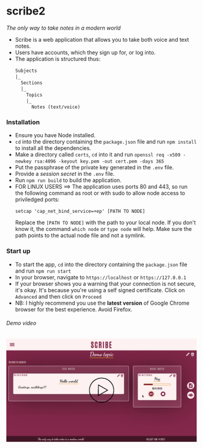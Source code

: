 # **scribe2**
*The only way to take notes in a modern world*

* Scribe is a web application that allows you to take both voice and text notes.
* Users have accounts, which they sign up for, or log into.
* The application is structured thus:
  ```
  Subjects
  |_
    Sections
    |_
      Topics
      |_
        Notes (text/voice)
  ```

### **Installation**
* Ensure you have Node installed.
* ```cd``` into the directory containing the ```package.json``` file and run ```npm install``` to install all the dependencies.
* Make a directory called ```certs```, ```cd``` into it and run ```openssl req -x509 -newkey rsa:4096 -keyout key.pem -out cert.pem -days 365```
* Put the passphrase of the private key generated in the ```.env``` file.
* Provide a *session secret* in the ```.env``` file.
* Run ```npm run build``` to build the application.
* FOR LINUX USERS ==> The application uses ports 80 and 443, so run the following command as root or with sudo to allow node access to priviledged ports:
  ```
  setcap 'cap_net_bind_service=+ep' [PATH TO NODE]
  ```
  Replace the ```[PATH TO NODE]``` with the path to your local node. If you don't know it, the command ```which node``` or ```type node``` will help.
  Make sure the path points to the actual node file and not a symlink.

### **Start up**
* To start the app, ```cd``` into the directory containing the ```package.json``` file and run ```npm run start```
* In your browser, navigate to ```https://localhost``` or ```https://127.0.0.1```
* If your browser shows you a warning that your connection is not secure, it's okay. It's because you're using a self signed certificate. Click on ```Advanced``` and then click on ```Proceed```
* NB: I highly recommend you use the **latest version** of Google Chrome browser for the best experience. Avoid Firefox.

###### *Demo video*
[![Alternate Text](./demo_video/thumbnail.png)](https://youtu.be/042gBdWzMg0 "scribe2 demo")
